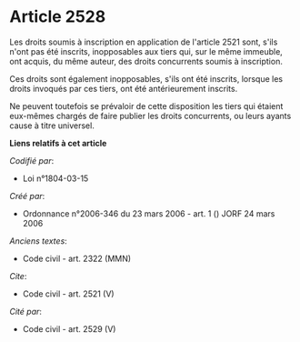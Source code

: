 # Article 2528

Les droits soumis à inscription en application de l'article 2521 sont, s'ils n'ont pas été inscrits, inopposables aux tiers
qui, sur le même immeuble, ont acquis, du même auteur, des droits concurrents soumis à inscription. 

Ces droits sont également inopposables, s'ils ont été inscrits, lorsque les droits invoqués par ces tiers, ont été
antérieurement inscrits. 

Ne peuvent toutefois se prévaloir de cette disposition les tiers qui étaient eux-mêmes chargés de faire publier les droits
concurrents, ou leurs ayants cause à titre universel.

**Liens relatifs à cet article**

_Codifié par_:

  - Loi n°1804-03-15

_Créé par_:

  - Ordonnance n°2006-346 du 23 mars 2006 - art. 1 () JORF 24 mars 2006

_Anciens textes_:

  - Code civil - art. 2322 (MMN)

_Cite_:

  - Code civil - art. 2521 (V)

_Cité par_:

  - Code civil - art. 2529 (V)
